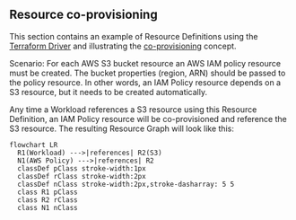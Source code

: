 ## Resource co-provisioning

This section contains an example of Resource Definitions using the [Terraform Driver](https://developer.humanitec.com/integration-and-extensions/drivers/generic-drivers/terraform/) and illustrating the [co-provisioning](https://developer.humanitec.com/platform-orchestrator/resources/resource-graph/#co-provision-resources) concept.

Scenario: For each AWS S3 bucket resource an AWS IAM policy resource must be created. The bucket properties (region, ARN) should be passed to the policy resource. 
In other words, an IAM Policy resource depends on a S3 resource, but it needs to be created automatically.

Any time a Workload references a S3 resource using this Resource Definition, an IAM Policy resource will be co-provisioned and reference the S3 resource. The resulting Resource Graph will look like this:

```mermaid
flowchart LR
  R1(Workload) --->|references| R2(S3)
  N1(AWS Policy) --->|references| R2
  classDef pClass stroke-width:1px
  classDef rClass stroke-width:2px
  classDef nClass stroke-width:2px,stroke-dasharray: 5 5
  class R1 pClass
  class R2 rClass
  class N1 nClass
```